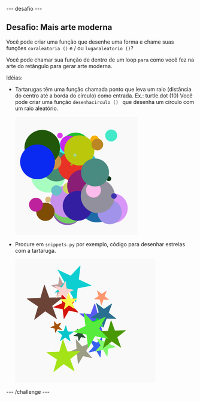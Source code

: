 \--- desafio \---

## Desafio: Mais arte moderna

Você pode criar uma função que desenhe uma forma e chame suas funções `coraleatoria ()` e / ou `lugaraleatorio ()`?

Você pode chamar sua função de dentro de um loop `para` como você fez na arte do retângulo para gerar arte moderna.

Idéias:

- Tartarugas têm uma função chamada ponto que leva um raio (distância do centro até a borda do círculo) como entrada. Ex.: turtle.dot (10) Você pode criar uma função `desenhacirculo () ` que desenha um círculo com um raio aleatório.
    
    ![screenshot](images/modern-circles.png)

- Procure em `snippets.py` por exemplo, código para desenhar estrelas com a tartaruga.
    
    ![captura de tela](images/modern-stars.png)

\--- /challenge \---